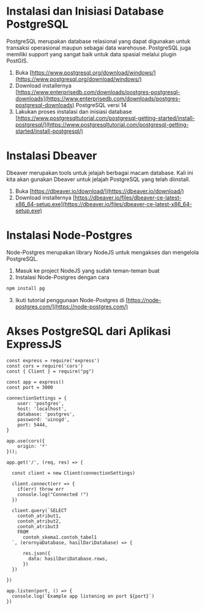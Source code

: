 # Instalasi dan Inisiasi Database PostgreSQL

PostgreSQL merupakan database relasional yang dapat digunakan untuk transaksi operasional maupun sebagai data warehouse. PostgreSQL juga memiliki support yang sangat baik untuk data spasial melalui plugin PostGIS.

1. Buka [https://www.postgresql.org/download/windows/](https://www.postgresql.org/download/windows/)
2. Download installernya [https://www.enterprisedb.com/downloads/postgres-postgresql-downloads](https://www.enterprisedb.com/downloads/postgres-postgresql-downloads) PostgreSQL versi 14
3. Lakukan proses instalasi dan inisiasi database [https://www.postgresqltutorial.com/postgresql-getting-started/install-postgresql/](https://www.postgresqltutorial.com/postgresql-getting-started/install-postgresql/)

# Instalasi Dbeaver

Dbeaver merupakan tools untuk jelajah berbagai macam database. Kali ini kita akan gunakan Dbeaver untuk jelajah PostgreSQL yang telah diinstall.

1. Buka [https://dbeaver.io/download/](https://dbeaver.io/download/)
2. Download installernya [https://dbeaver.io/files/dbeaver-ce-latest-x86_64-setup.exe](https://dbeaver.io/files/dbeaver-ce-latest-x86_64-setup.exe)

# Instalasi Node-Postgres

Node-Postgres merupakan library NodeJS untuk mengakses dan mengelola PostgreSQL.

1. Masuk ke project NodeJS yang sudah teman-teman buat
2. Instalasi Node-Postgres dengan cara
```sh
npm install pg
```
3. Ikuti tutorial penggunaan Node-Postgres di [https://node-postgres.com/](https://node-postgres.com/)

# Akses PostgreSQL dari Aplikasi ExpressJS
```nodejs
const express = require('express')
const cors = require('cors')
const { Client } = require("pg")

const app = express()
const port = 3000

connectionSettings = {
    user: 'postgres',
    host: 'localhost',
    database: 'postgres',
    password: 'uinsgd',
    port: 5444,
}

app.use(cors({
    origin: '*'
}));

app.get('/', (req, res) => {

  const client = new Client(connectionSettings)
  
  client.connect(err => {
    if(err) throw err
    console.log("Connected !") 
  })
  
  client.query(`SELECT
    contoh_atribut1,
    contoh_atribut2,
    contoh_atribut3
    FROM 
      contoh_skema1.contoh_tabel1
  `, (erornyaDatabase, hasilDariDatabase) => {

      res.json({
        data: hasilDariDatabase.rows,
      })  
  })

})

app.listen(port, () => {
  console.log(`Example app listening on port ${port}`)
})
```
